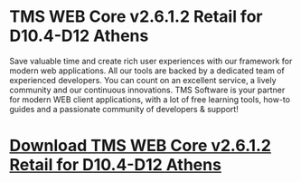 # TMS WEB Core v2.6.1.2 Retail for D10.4-D12 Athens

Save valuable time and create rich user experiences with our framework for modern web applications. All our tools are backed by a dedicated team of experienced developers. You can count on an excellent service, a lively community and our continuous innovations. TMS Software is your partner for modern WEB client applications, with a lot of free learning tools, how-to guides and a passionate community of developers & support!

# [Download TMS WEB Core v2.6.1.2 Retail for D10.4-D12 Athens](https://developer.team/delphi/34981-tms-web-core-v2612-retail-for-d104-d12-athens.html)
